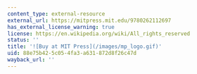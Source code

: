 ```yaml
---
content_type: external-resource
external_url: https://mitpress.mit.edu/9780262112697
has_external_license_warning: true
license: https://en.wikipedia.org/wiki/All_rights_reserved
status: ''
title: '![Buy at MIT Press](/images/mp_logo.gif)'
uid: 88e75b42-5c05-4fa3-a631-872d8f26c47d
wayback_url: ''
---
```


